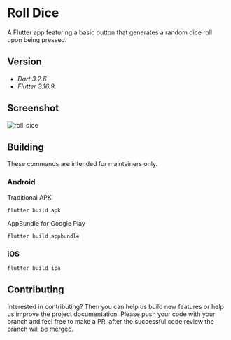 # Roll Dice

A Flutter app featuring a basic button that generates a random dice roll upon being pressed.

## Version

- *Dart 3.2.6*
- *Flutter 3.16.9*

## Screenshot

![roll_dice](https://github.com/ahmadhuss/roll_dice/assets/15076149/7d9fa87d-4e39-448a-8649-17f63f577b55)

## Building

These commands are intended for maintainers only.

### Android

Traditional APK

    flutter build apk

AppBundle for Google Play

    flutter build appbundle

### iOS

    flutter build ipa

## Contributing

Interested in contributing? Then you can help us build new features or help us improve the project
documentation. Please push your code with your branch and feel free to make a PR, after the
successful code review the branch will be merged.
